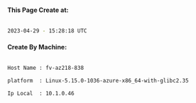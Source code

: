 
   
#### This Page Create at:

```bash

2023-04-29 - 15:28:18 UTC

```

#### Create By Machine:

```bash

Host Name : fv-az218-838

platform  : Linux-5.15.0-1036-azure-x86_64-with-glibc2.35

Ip Local  : 10.1.0.46

```

